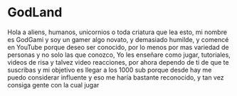# GodLand
Hola a aliens, humanos, unicornios o toda criatura que lea esto, mi nombre es GodGami y soy un gamer algo novato, y demasiado humilde, y comencé en YouTube porque deseo ser conocido, por lo menos por mas variedad de personas y no solo  las que conozco, Yo les enseñare como jugar, tutoriales, videos de risa y talvez video reacciones, por ahora dependo de ti de que te suscribas y mi objetivo es llegar a los 1000 sub porque desde hay me puedo considerar influente y eso me haría bastante reconocido, y tan vez consiga gente con la cual jugar
